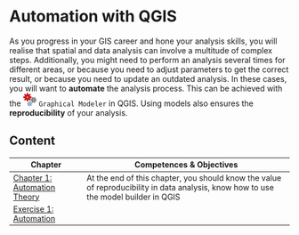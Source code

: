 # Automation with QGIS

As you progress in your GIS career and hone your analysis skills, you will realise that spatial and data analysis can involve a multitude of complex steps. Additionally, you might need to perform an analysis several times for different areas, or because you need to adjust parameters to get the correct result, or because you need to update an outdated analysis. In these cases, you will want to __automate__ the analysis process. This can be achieved with the ![](/fig/processingModel.png) `Graphical Modeler` in QGIS. Using models also ensures the __reproducibility__ of your analysis. 

## Content

| __Chapter__ | __Competences & Objectives__ |
| ----------- | ---------------------------- |
| [Chapter 1: Automation Theory](/content/Modul_7/en_qgis_automation_theory.md) | At the end of this chapter, you should know the value of reproducibility in data analysis, know how to use the model builder in QGIS |
| [Exercise 1: Automation](/content/Modul_7/en_qgis_modul_7_ex1.md) |  | 


